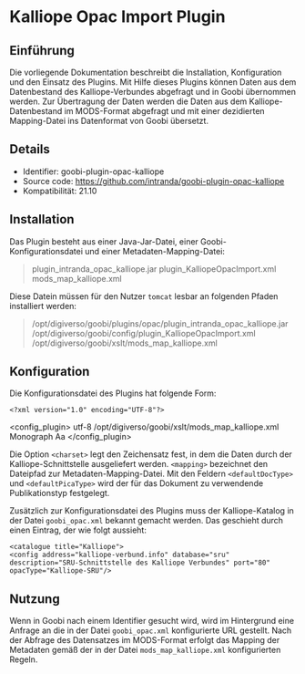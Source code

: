 
# Kalliope Opac Import Plugin

## Einführung
Die vorliegende Dokumentation beschreibt die Installation, Konfiguration und den Einsatz des Plugins. Mit Hilfe dieses Plugins können Daten aus dem Datenbestand des Kalliope-Verbundes abgefragt und in Goobi übernommen werden. Zur Übertragung der Daten werden die Daten aus dem Kalliope-Datenbestand im MODS-Format abgefragt und mit einer dezidierten Mapping-Datei ins Datenformat von Goobi übersetzt.

## Details
*   Identifier: goobi-plugin-opac-kalliope
*   Source code: https://github.com/intranda/goobi-plugin-opac-kalliope
*   Kompatibilität: 21.10

## Installation
Das Plugin besteht aus einer Java-Jar-Datei, einer Goobi-Konfigurationsdatei und einer Metadaten-Mapping-Datei:

> plugin_intranda_opac_kalliope.jar	
> plugin_KalliopeOpacImport.xml
> mods_map_kalliope.xml

Diese Datein müssen für den Nutzer `tomcat` lesbar an folgenden Pfaden installiert werden:

>  /opt/digiverso/goobi/plugins/opac/plugin_intranda_opac_kalliope.jar
>  /opt/digiverso/goobi/config/plugin_KalliopeOpacImport.xml
>  /opt/digiverso/goobi/xslt/mods_map_kalliope.xml

## Konfiguration
Die Konfigurationsdatei des Plugins hat folgende Form:


	<?xml version="1.0" encoding="UTF-8"?>
<config_plugin>
    <charset>utf-8</charset>
    <mapping>/opt/digiverso/goobi/xslt/mods_map_kalliope.xml</mapping>
    <defaultDocType>Monograph</defaultDocType>
    <defaultPicaType>Aa</defaultPicaType>
</config_plugin>

	

Die Option `<charset>` legt den Zeichensatz fest, in dem die Daten durch der Kalliope-Schnittstelle ausgeliefert werden. `<mapping>` bezeichnet den Dateipfad zur Metadaten-Mapping-Datei. Mit den Feldern `<defaultDocType>` und `<defaultPicaType>` wird der für das Dokument zu verwendende Publikationstyp festgelegt.

Zusätzlich zur Konfigurationsdatei des Plugins muss der Kalliope-Katalog in der Datei `goobi_opac.xml` bekannt gemacht werden. Das geschieht durch einen Eintrag, der wie folgt aussieht:


	<catalogue title="Kalliope">
    <config address="kalliope-verbund.info" database="sru" description="SRU-Schnittstelle des Kalliope Verbundes" port="80" opacType="Kalliope-SRU"/>
</catalogue>
 
## Nutzung
Wenn in Goobi nach einem Identifier gesucht wird, wird im Hintergrund eine Anfrage an die in der Datei `goobi_opac.xml` konfigurierte URL gestellt. 
Nach der Abfrage des Datensatzes im MODS-Format erfolgt das Mapping der Metadaten gemäß der in der Datei `mods_map_kalliope.xml` konfigurierten Regeln.

